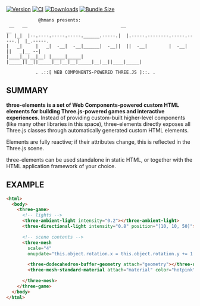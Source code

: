 [![Version](https://img.shields.io/npm/v/three-elements)](https://www.npmjs.com/package/three-elements)
[![CI](https://github.com/hmans/three-elements/workflows/CI/badge.svg)](https://github.com/hmans/three-elements/actions?query=workflow%3ACI)
[![Downloads](https://img.shields.io/npm/dt/three-elements.svg)](https://www.npmjs.com/package/three-elements)
[![Bundle Size](https://img.shields.io/bundlephobia/min/three-elements?label=bundle%20size)](https://bundlephobia.com/result?p=three-elements)

```
            @hmans presents:
 __   __                                   __                              __
|  |_|  |--.----.-----.-----.______.-----.|  |.-----.--------.-----.-----.|  |_.-----.
|   _|     |   _|  -__|  -__|______|  -__||  ||  -__|        |  -__|     ||   _|__ --|
|____|__|__|__| |_____|_____|      |_____||__||_____|__|__|__|_____|__|__||____|_____|

           . .::[ WEB COMPONENTS-POWERED THREE.JS ]::. .
```

## SUMMARY

**three-elements is a set of Web Components-powered custom HTML elements for building Three.js-powered games and interactive experiences.** Instead of providing custom-built higher-level components (like many other libraries in this space), three-elements directly exposes all Three.js classes through automatically generated custom HTML elements.

Elements are fully reactive; if their attributes change, this is reflected in the Three.js scene.

three-elements can be used standalone in static HTML, or together with the HTML application framework of your choice.

## EXAMPLE

<!-- prettier-ignore -->
```html
<html>
  <body>
    <three-game>
      <!-- lights -->
      <three-ambient-light intensity="0.2"></three-ambient-light>
      <three-directional-light intensity="0.8" position="[10, 10, 50]"></three-directional-light>

      <!-- scene contents -->
      <three-mesh
        scale="4"
        onupdate="this.object.rotation.x = this.object.rotation.y += 1 * delta">

        <three-dodecahedron-buffer-geometry attach="geometry"></three-dodecahedron-buffer-geometry>
        <three-mesh-standard-material attach="material" color="hotpink"></three-mesh-standard-material>

      </three-mesh>
    </three-game>
  </body>
</html>
```
